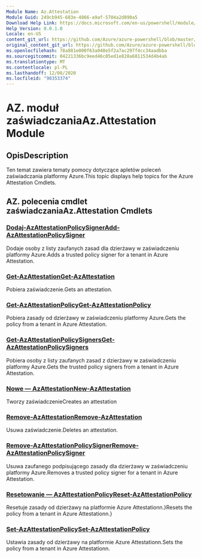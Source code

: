 ```yaml
---
Module Name: Az.Attestation
Module Guid: 249cb945-683e-4866-a9af-5704a2d890a5
Download Help Link: https://docs.microsoft.com/en-us/powershell/module/az.attestation
Help Version: 0.0.1.0
Locale: en-US
content_git_url: https://github.com/Azure/azure-powershell/blob/master/src/Attestation/Attestation/help/Az.Attestation.md
original_content_git_url: https://github.com/Azure/azure-powershell/blob/master/src/Attestation/Attestation/help/Az.Attestation.md
ms.openlocfilehash: 78a881e000f63a048e5f2a7ac297f4cc34aadbba
ms.sourcegitcommit: 04221336bc9eed46c05ed1e828a6811534d4b4ab
ms.translationtype: MT
ms.contentlocale: pl-PL
ms.lasthandoff: 12/08/2020
ms.locfileid: "98353374"
---
```

# <span data-ttu-id="6ece9-101">AZ. moduł zaświadczania</span><span class="sxs-lookup"><span data-stu-id="6ece9-101">Az.Attestation Module</span></span>
## <span data-ttu-id="6ece9-102">Opis</span><span class="sxs-lookup"><span data-stu-id="6ece9-102">Description</span></span>
<span data-ttu-id="6ece9-103">Ten temat zawiera tematy pomocy dotyczące apletów poleceń zaświadczania platformy Azure.</span><span class="sxs-lookup"><span data-stu-id="6ece9-103">This topic displays help topics for the Azure Attestation Cmdlets.</span></span>

## <span data-ttu-id="6ece9-104">AZ. polecenia cmdlet zaświadczania</span><span class="sxs-lookup"><span data-stu-id="6ece9-104">Az.Attestation Cmdlets</span></span>
### [<span data-ttu-id="6ece9-105">Dodaj-AzAttestationPolicySigner</span><span class="sxs-lookup"><span data-stu-id="6ece9-105">Add-AzAttestationPolicySigner</span></span>](Add-AzAttestationPolicySigner.md)
<span data-ttu-id="6ece9-106">Dodaje osoby z listy zaufanych zasad dla dzierżawy w zaświadczeniu platformy Azure.</span><span class="sxs-lookup"><span data-stu-id="6ece9-106">Adds a trusted policy signer for a tenant in Azure Attestation.</span></span>

### [<span data-ttu-id="6ece9-107">Get-AzAttestation</span><span class="sxs-lookup"><span data-stu-id="6ece9-107">Get-AzAttestation</span></span>](Get-AzAttestation.md)
<span data-ttu-id="6ece9-108">Pobiera zaświadczenie.</span><span class="sxs-lookup"><span data-stu-id="6ece9-108">Gets an attestation.</span></span>

### [<span data-ttu-id="6ece9-109">Get-AzAttestationPolicy</span><span class="sxs-lookup"><span data-stu-id="6ece9-109">Get-AzAttestationPolicy</span></span>](Get-AzAttestationPolicy.md)
<span data-ttu-id="6ece9-110">Pobiera zasady od dzierżawy w zaświadczeniu platformy Azure.</span><span class="sxs-lookup"><span data-stu-id="6ece9-110">Gets the policy from a tenant in Azure Attestation.</span></span>

### [<span data-ttu-id="6ece9-111">Get-AzAttestationPolicySigners</span><span class="sxs-lookup"><span data-stu-id="6ece9-111">Get-AzAttestationPolicySigners</span></span>](Get-AzAttestationPolicySigners.md)
<span data-ttu-id="6ece9-112">Pobiera osoby z listy zaufanych zasad z dzierżawy w zaświadczeniu platformy Azure.</span><span class="sxs-lookup"><span data-stu-id="6ece9-112">Gets the trusted policy signers from a tenant in Azure Attestation.</span></span>

### [<span data-ttu-id="6ece9-113">Nowe — AzAttestation</span><span class="sxs-lookup"><span data-stu-id="6ece9-113">New-AzAttestation</span></span>](New-AzAttestation.md)
<span data-ttu-id="6ece9-114">Tworzy zaświadczenie</span><span class="sxs-lookup"><span data-stu-id="6ece9-114">Creates an attestation</span></span>

### [<span data-ttu-id="6ece9-115">Remove-AzAttestation</span><span class="sxs-lookup"><span data-stu-id="6ece9-115">Remove-AzAttestation</span></span>](Remove-AzAttestation.md)
<span data-ttu-id="6ece9-116">Usuwa zaświadczenie.</span><span class="sxs-lookup"><span data-stu-id="6ece9-116">Deletes an attestation.</span></span>

### [<span data-ttu-id="6ece9-117">Remove-AzAttestationPolicySigner</span><span class="sxs-lookup"><span data-stu-id="6ece9-117">Remove-AzAttestationPolicySigner</span></span>](Remove-AzAttestationPolicySigner.md)
<span data-ttu-id="6ece9-118">Usuwa zaufanego podpisującego zasady dla dzierżawy w zaświadczeniu platformy Azure.</span><span class="sxs-lookup"><span data-stu-id="6ece9-118">Removes a trusted policy signer for a tenant in Azure Attestation.</span></span>

### [<span data-ttu-id="6ece9-119">Resetowanie — AzAttestationPolicy</span><span class="sxs-lookup"><span data-stu-id="6ece9-119">Reset-AzAttestationPolicy</span></span>](Reset-AzAttestationPolicy.md)
<span data-ttu-id="6ece9-120">Resetuje zasady od dzierżawy na platformie Azure Attestationn.}</span><span class="sxs-lookup"><span data-stu-id="6ece9-120">Resets the policy from a tenant in Azure Attestationn.}</span></span>

### [<span data-ttu-id="6ece9-121">Set-AzAttestationPolicy</span><span class="sxs-lookup"><span data-stu-id="6ece9-121">Set-AzAttestationPolicy</span></span>](Set-AzAttestationPolicy.md)
<span data-ttu-id="6ece9-122">Ustawia zasady od dzierżawy na platformie Azure Attestationn.</span><span class="sxs-lookup"><span data-stu-id="6ece9-122">Sets the policy from a tenant in Azure Attestationn.</span></span>

